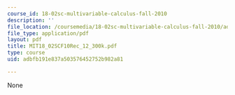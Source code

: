 ```yaml
---
course_id: 18-02sc-multivariable-calculus-fall-2010
description: ''
file_location: /coursemedia/18-02sc-multivariable-calculus-fall-2010/adbfb191e837a503576452752b982a81_MIT18_02SCF10Rec_12_300k.pdf
file_type: application/pdf
layout: pdf
title: MIT18_02SCF10Rec_12_300k.pdf
type: course
uid: adbfb191e837a503576452752b982a81

---
```

None